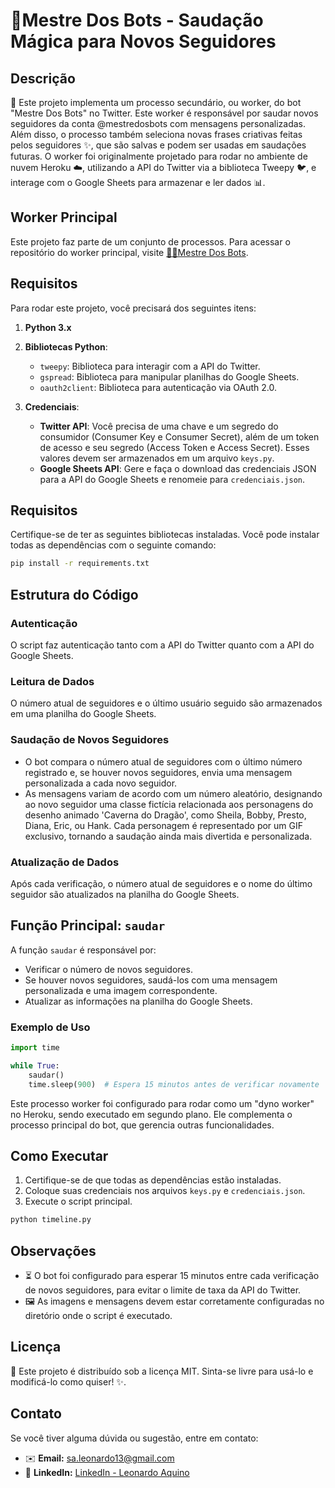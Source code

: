 # 🧙‍Mestre Dos Bots - Saudação Mágica para Novos Seguidores

## Descrição

🚀 Este projeto implementa um processo secundário, ou worker, do bot "Mestre Dos Bots" no Twitter. Este worker é responsável por saudar novos seguidores da conta @mestredosbots com mensagens personalizadas. Além disso, o processo também seleciona novas frases criativas feitas pelos seguidores ✨, que são salvas e podem ser usadas em saudações futuras. O worker foi originalmente projetado para rodar no ambiente de nuvem Heroku ☁️, utilizando a API do Twitter via a biblioteca Tweepy 🐦, e interage com o Google Sheets para armazenar e ler dados 📊.

## Worker Principal

Este projeto faz parte de um conjunto de processos. Para acessar o repositório do worker principal, visite [🧙‍♂️Mestre Dos Bots](https://github.com/saleonhard/mestredosbots_).


## Requisitos

Para rodar este projeto, você precisará dos seguintes itens:

1. **Python 3.x**
2. **Bibliotecas Python**:
   - `tweepy`: Biblioteca para interagir com a API do Twitter.
   - `gspread`: Biblioteca para manipular planilhas do Google Sheets.
   - `oauth2client`: Biblioteca para autenticação via OAuth 2.0.

3. **Credenciais**:
   - **Twitter API**: Você precisa de uma chave e um segredo do consumidor (Consumer Key e Consumer Secret), além de um token de acesso e seu segredo (Access Token e Access Secret). Esses valores devem ser armazenados em um arquivo `keys.py`.
   - **Google Sheets API**: Gere e faça o download das credenciais JSON para a API do Google Sheets e renomeie para `credenciais.json`.

## Requisitos

Certifique-se de ter as seguintes bibliotecas instaladas. Você pode instalar todas as dependências com o seguinte comando:

```bash
pip install -r requirements.txt
```

## Estrutura do Código

### Autenticação

O script faz autenticação tanto com a API do Twitter quanto com a API do Google Sheets.

### Leitura de Dados

O número atual de seguidores e o último usuário seguido são armazenados em uma planilha do Google Sheets.

### Saudação de Novos Seguidores

- O bot compara o número atual de seguidores com o último número registrado e, se houver novos seguidores, envia uma mensagem personalizada a cada novo seguidor.
- As mensagens variam de acordo com um número aleatório, designando ao novo seguidor uma classe fictícia relacionada aos personagens do desenho animado 'Caverna do Dragão', como Sheila, Bobby, Presto, Diana, Eric, ou Hank. Cada personagem é representado por um GIF exclusivo, tornando a saudação ainda mais divertida e personalizada.


### Atualização de Dados

Após cada verificação, o número atual de seguidores e o nome do último seguidor são atualizados na planilha do Google Sheets.

## Função Principal: `saudar`

A função `saudar` é responsável por:

- Verificar o número de novos seguidores.
- Se houver novos seguidores, saudá-los com uma mensagem personalizada e uma imagem correspondente.
- Atualizar as informações na planilha do Google Sheets.

### Exemplo de Uso

```python
import time

while True:
    saudar()
    time.sleep(900)  # Espera 15 minutos antes de verificar novamente

```
Este processo worker foi configurado para rodar como um "dyno worker" no Heroku, sendo executado em segundo plano. Ele complementa o processo principal do bot, que gerencia outras funcionalidades.

## Como Executar

1. Certifique-se de que todas as dependências estão instaladas.
2. Coloque suas credenciais nos arquivos `keys.py` e `credenciais.json`.
3. Execute o script principal.

```bash
python timeline.py

```
## Observações

- ⏳ O bot foi configurado para esperar 15 minutos entre cada verificação de novos seguidores, para evitar o limite de taxa da API do Twitter.
- 🖼️ As imagens e mensagens devem estar corretamente configuradas no diretório onde o script é executado.

## Licença

📜 Este projeto é distribuído sob a licença MIT. Sinta-se livre para usá-lo e modificá-lo como quiser! ✨.

## Contato
Se você tiver alguma dúvida ou sugestão, entre em contato:
    
- ✉️ **Email:** sa.leonardo13@gmail.com
- 🔗 **LinkedIn:** [LinkedIn - Leonardo Aquino](https://linkedin.com/in/aquinoleonardo/)  